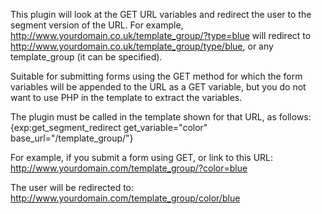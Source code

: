 This plugin will look at the GET URL variables and redirect the user to the segment version of the URL. For example, http://www.yourdomain.co.uk/template_group/?type=blue will redirect to http://www.yourdomain.co.uk/template_group/type/blue, or any template_group (it can be specified).
			
Suitable for submitting forms using the GET method for which the form variables will be appended to the URL as a GET variable, but you do not want to use PHP in the template to extract the variables. 

The plugin must be called in the template shown for that URL, as follows:
{exp:get_segment_redirect get_variable="color" base_url="/template_group/"}

For example, if you submit a form using GET, or link to this URL:
http://www.yourdomain.com/template_group/?color=blue

The user will be redirected to:
http://www.yourdomain.com/template_group/color/blue